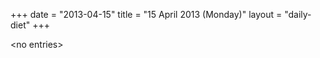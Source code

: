 +++
date = "2013-04-15"
title = "15 April 2013 (Monday)"
layout = "daily-diet"
+++

<p>&lt;no entries&gt;</p>